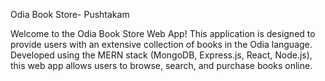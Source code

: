 Odia Book Store- Pushtakam


Welcome to the Odia Book Store Web App! This application is designed to provide users with an extensive collection of books in the Odia language. Developed using the MERN stack (MongoDB, Express.js, React, Node.js), this web app allows users to browse, search, and purchase books online.
